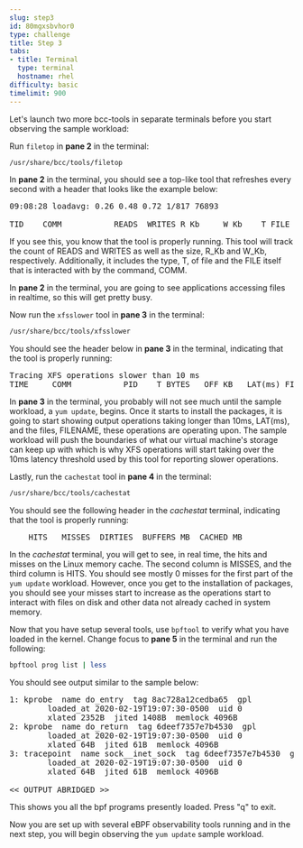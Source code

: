 ```yaml
---
slug: step3
id: 80mgxsbvhor0
type: challenge
title: Step 3
tabs:
- title: Terminal
  type: terminal
  hostname: rhel
difficulty: basic
timelimit: 900
---
```

Let's launch two more bcc-tools in separate terminals before you start observing the sample workload:

Run `filetop` in __pane 2__ in the terminal:

```bash
/usr/share/bcc/tools/filetop
```

In __pane 2__ in the terminal, you should see a top-like tool that refreshes every second with a header that looks like the example below:

<pre class="file">
09:08:28 loadavg: 0.26 0.48 0.72 1/817 76893

TID    COMM           READS  WRITES R_Kb     W_Kb    T FILE
</pre>

If you see this, you know that the tool is properly running.  This tool will track the count of READS and WRITES as well as the size, R_Kb and W_Kb, respectively.  Additionally, it includes the type, T, of file and the FILE itself that is interacted with by the command, COMM.

In __pane 2__ in the terminal, you are going to see applications accessing files in realtime, so this will get pretty busy.

Now run the `xfsslower` tool in __pane 3__ in the terminal:

```bash
/usr/share/bcc/tools/xfsslower
```

You should see the header below in __pane 3__ in the terminal, indicating that the tool is properly running:

<pre class="file">
Tracing XFS operations slower than 10 ms
TIME     COMM           PID    T BYTES   OFF_KB   LAT(ms) FILENAME
</pre>

In __pane 3__ in the terminal, you probably will not see much until the sample workload, a `yum update`, begins. Once it starts to install the packages, it is going to start showing output operations taking longer than 10ms, LAT(ms), and the files, FILENAME, these operations are operating upon.  The sample workload will push the boundaries of what our virtual machine's storage can keep up with which is why XFS operations will start taking over the 10ms latency threshold used by this tool for reporting slower operations.

Lastly, run the `cachestat` tool in __pane 4__ in the terminal:

```bash
/usr/share/bcc/tools/cachestat
```

You should see the following header in the *cachestat* terminal, indicating that the tool is properly running:

<pre class="file">
    HITS   MISSES  DIRTIES  BUFFERS_MB  CACHED_MB
</pre>

In the *cachestat* terminal, you will get to see, in real time, the hits and misses on the Linux memory cache. The second column is MISSES, and the third column is HITS. You should see mostly 0 misses for the first part of the `yum update` workload. However, once you get to the installation of packages, you should see your misses start to increase as the operations start to interact with files on disk and other data not already cached in system memory.

Now that you have setup several tools, use `bpftool` to verify what you have loaded in the kernel. Change focus to __pane 5__ in the terminal and run the following:

```bash
bpftool prog list | less
```

You should see output similar to the sample below:

<pre class="file">
1: kprobe  name do_entry  tag 8ac728a12cedba65  gpl
        loaded_at 2020-02-19T19:07:30-0500  uid 0
        xlated 2352B  jited 1408B  memlock 4096B
2: kprobe  name do_return  tag 6deef7357e7b4530  gpl
        loaded_at 2020-02-19T19:07:30-0500  uid 0
        xlated 64B  jited 61B  memlock 4096B
3: tracepoint  name sock__inet_sock  tag 6deef7357e7b4530  gpl
        loaded_at 2020-02-19T19:07:30-0500  uid 0
        xlated 64B  jited 61B  memlock 4096B

<< OUTPUT ABRIDGED >>
</pre>

This shows you all the bpf programs presently loaded. Press "q" to exit.

Now you are set up with several eBPF observability tools running and in the next step, you will begin observing the `yum update` sample workload.
